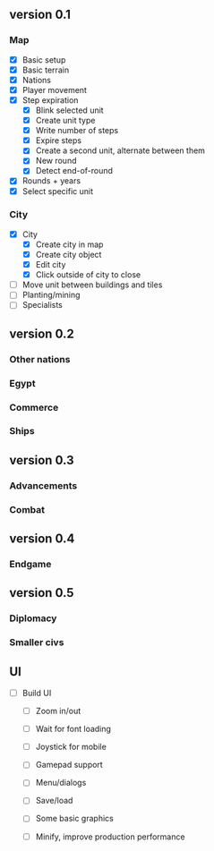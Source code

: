 ## version 0.1

### Map

- [X] Basic setup
- [X] Basic terrain
- [X] Nations
- [X] Player movement
- [X] Step expiration
  - [X] Blink selected unit
  - [X] Create unit type
  - [X] Write number of steps
  - [X] Expire steps
  - [X] Create a second unit, alternate between them
  - [X] New round
  - [X] Detect end-of-round
- [X] Rounds + years
- [X] Select specific unit

### City

- [X] City
  - [X] Create city in map
  - [X] Create city object
  - [X] Edit city
  - [X] Click outside of city to close
- [ ] Move unit between buildings and tiles
- [ ] Planting/mining
- [ ] Specialists

## version 0.2

### Other nations
### Egypt
### Commerce
### Ships

## version 0.3

### Advancements
### Combat

## version 0.4

### Endgame

## version 0.5

### Diplomacy
### Smaller civs

## UI

- [ ] Build UI
  - [ ] Zoom in/out
  - [ ] Wait for font loading
  - [ ] Joystick for mobile
  - [ ] Gamepad support
  - [ ] Menu/dialogs
  - [ ] Save/load
  - [ ] Some basic graphics
  - [ ] Minify, improve production performance


